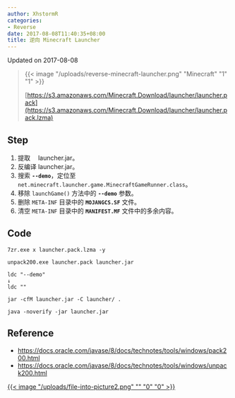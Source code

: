 ```yaml
---
author: XhstormR
categories:
- Reverse
date: 2017-08-08T11:40:35+08:00
title: 逆向 Minecraft Launcher
---
```


<!--more-->

Updated on 2017-08-08

> {{< image "/uploads/reverse-minecraft-launcher.png" "Minecraft" "1" "1" >}}
>
>[https://s3.amazonaws.com/Minecraft.Download/launcher/launcher.pack](https://s3.amazonaws.com/Minecraft.Download/launcher/launcher.pack.lzma)

## Step
1. 提取　 launcher.jar。
2. 反编译 launcher.jar。
3. 搜索 **`--demo`**，定位至 `net.minecraft.launcher.game.MinecraftGameRunner.class`。
4. 移除 `launchGame()` 方法中的 **`--demo`** 参数。
5. 删除 `META-INF` 目录中的 **`MOJANGCS.SF`** 文件。
6. 清空 `META-INF` 目录中的 **`MANIFEST.MF`** 文件中的多余内容。

## Code
```
7zr.exe x launcher.pack.lzma -y

unpack200.exe launcher.pack launcher.jar
```

```
ldc "--demo"
↓
ldc ""
```

```
jar -cfM launcher.jar -C launcher/ .
```

```
java -noverify -jar launcher.jar
```

## Reference
* https://docs.oracle.com/javase/8/docs/technotes/tools/windows/pack200.html
* https://docs.oracle.com/javase/8/docs/technotes/tools/windows/unpack200.html

[{{< image "/uploads/file-into-picture2.png" "" "0" "0" >}}](http://ww4.sinaimg.cn/large/a15b4afely1fich3epj1bj203k03knpf)
